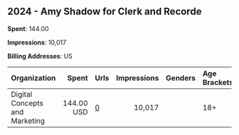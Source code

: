 ## 2024 - Amy Shadow for Clerk and Recorde 
**Spent**: 144.00

**Impressions**: 10,017

**Billing Addresses**: US

|Organization|Spent|Urls|Impressions|Genders|Age Brackets|Country Codes|
|:---|---:|:---|---:|:---|:---|:---|
|Digital Concepts and Marketing|144.00 USD|[0](https://www.snap.com/political-ads/asset/e290f93386f31ae42c6ad7ac7b42cc92acaf6239398171bf2a685490195a4632?mediaType=mp4)|10,017||18+|united states|
